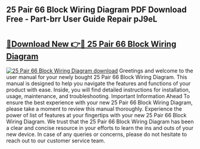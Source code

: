 ## 25 Pair 66 Block Wiring Diagram PDF Download Free - Part-brr User Guide Repair pJ9eL

# <h2><a href="http://dflwwsd.blite.top/?on=25+Pair+66+Block+Wiring+Diagram">🔗Download New 👉🔴 25 Pair 66 Block Wiring Diagram</a></h2>

[![25 Pair 66 Block Wiring Diagram download](https://i.imgur.com/lujVjoI.png)](http://dflwwsd.blite.top/?on=25+Pair+66+Block+Wiring+Diagram)
Greetings and welcome to the user manual for your newly bought 25 Pair 66 Block Wiring Diagram. This manual is designed to help you navigate the features and functions of your product with ease. Inside, you will find detailed instructions for installation, usage, maintenance, and troubleshooting. Important Information Ahead To ensure the best experience with your new 25 Pair 66 Block Wiring Diagram, please take a moment to review this manual thoroughly. Experience the power of list of features at your fingertips with your new 25 Pair 66 Block Wiring Diagram. We trust that the 25 Pair 66 Block Wiring Diagram has been a clear and concise resource in your efforts to learn the ins and outs of your new device. In case of any queries or concerns, please do not hesitate to reach out to our customer service team.
